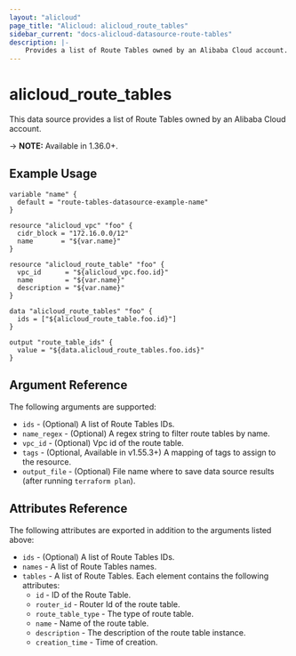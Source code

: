 ```yaml
---
layout: "alicloud"
page_title: "Alicloud: alicloud_route_tables"
sidebar_current: "docs-alicloud-datasource-route-tables"
description: |-
    Provides a list of Route Tables owned by an Alibaba Cloud account.
---
```


# alicloud\_route\_tables

This data source provides a list of Route Tables owned by an Alibaba Cloud account.

-> **NOTE:** Available in 1.36.0+.

## Example Usage

```
variable "name" {
  default = "route-tables-datasource-example-name"
}

resource "alicloud_vpc" "foo" {
  cidr_block = "172.16.0.0/12"
  name       = "${var.name}"
}

resource "alicloud_route_table" "foo" {
  vpc_id      = "${alicloud_vpc.foo.id}"
  name        = "${var.name}"
  description = "${var.name}"
}

data "alicloud_route_tables" "foo" {
  ids = ["${alicloud_route_table.foo.id}"]
}

output "route_table_ids" {
  value = "${data.alicloud_route_tables.foo.ids}"
}
```

## Argument Reference

The following arguments are supported:

* `ids` - (Optional) A list of Route Tables IDs.
* `name_regex` - (Optional) A regex string to filter route tables by name.
* `vpc_id` - (Optional) Vpc id of the route table.
* `tags` - (Optional, Available in v1.55.3+) A mapping of tags to assign to the resource.
* `output_file` - (Optional) File name where to save data source results (after running `terraform plan`).

## Attributes Reference

The following attributes are exported in addition to the arguments listed above:

* `ids` - (Optional) A list of Route Tables IDs.
* `names` - A list of Route Tables names.
* `tables` - A list of Route Tables. Each element contains the following attributes:
  * `id` - ID of the Route Table.
  * `router_id` - Router Id of the route table.
  * `route_table_type` - The type of route table.
  * `name` - Name of the route table.
  * `description` - The description of the route table instance.
  * `creation_time` - Time of creation.

